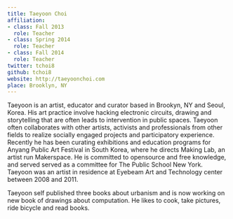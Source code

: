 ```yaml
---
title: Taeyoon Choi
affiliation:
- class: Fall 2013
  role: Teacher
- class: Spring 2014
  role: Teacher
- class: Fall 2014
  role: Teacher
twitter: tchoi8
github: tchoi8
website: http://taeyoonchoi.com
place: Brooklyn, NY
---
```

Taeyoon is an artist, educator and curator based in Brookyn, NY and Seoul, Korea. His art practice involve hacking electronic circuits, drawing and storytelling that are often leads to intervention in public spaces. Taeyoon often collaborates with other artists, activists and professionals from other fields to realize socially engaged projects and participatory experience. Recently he has been curating exhibitions and education programs for Anyang Public Art Festival in South Korea, where he directs Making Lab, an artist run Makerspace. He is committed to opensource and free knowledge, and served served as a committee for The Public School New York. Taeyoon was an artist in residence at Eyebeam Art and Technology center between 2008 and 2011.

Taeyoon self published three books about urbanism and is now working on new book of drawings about computation. He likes to cook, take pictures, ride bicycle and read books.

